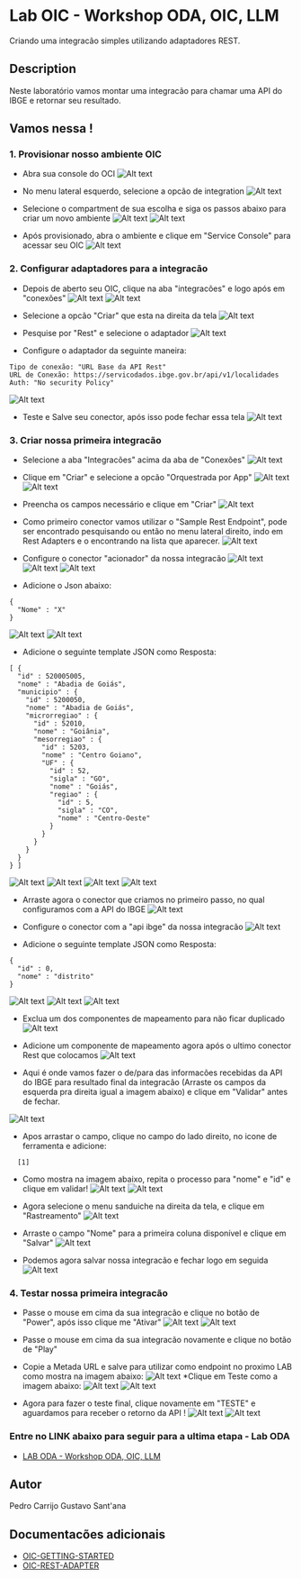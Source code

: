 # Lab OIC - Workshop ODA, OIC, LLM

Criando uma integracão simples utilizando adaptadores REST.

## Description

Neste laboratório vamos montar uma integracão para chamar uma API do IBGE e retornar seu resultado.

## Vamos nessa !

### 1. Provisionar nosso ambiente OIC

* Abra sua console do OCI
![Alt text](./1.PNG "a title")

* No menu lateral esquerdo, selecione a opcão de integration
![Alt text](./2.PNG "a title")

* Selecione o compartment de sua escolha e siga os passos abaixo para criar um novo ambiente
![Alt text](./3.PNG "a title")
![Alt text](./4.PNG "a title")

* Após provisionado, abra o ambiente e clique em "Service Console" para acessar seu OIC
![Alt text](./5.PNG "a title")

### 2. Configurar adaptadores para a integracão

* Depois de aberto seu OIC, clique na aba "integracões" e logo após em "conexões"
![Alt text](./6.PNG "a title")
![Alt text](./7.PNG "a title")

* Selecione a opcão "Criar" que esta na direita da tela
![Alt text](./8.PNG "a title")

* Pesquise por "Rest" e selecione o adaptador
![Alt text](./9.PNG "a title")

* Configure o adaptador da seguinte maneira:
``` 
Tipo de conexão: "URL Base da API Rest"
URL de Conexão: https://servicodados.ibge.gov.br/api/v1/localidades
Auth: "No security Policy"
```
![Alt text](./10.PNG "a title")

* Teste e Salve seu conector, após isso pode fechar essa tela
![Alt text](./11.PNG "a title")

### 3. Criar nossa primeira integracão

* Selecione a aba "Integracões" acima da aba de "Conexões"
![Alt text](./12.PNG "a title")

* Clique em "Criar" e selecione a opcão "Orquestrada por App"
![Alt text](./13.PNG "a title")
![Alt text](./14.PNG "a title")

* Preencha os campos necessário e clique em "Criar"
![Alt text](./15.PNG "a title")

* Como primeiro conector vamos utilizar o "Sample Rest Endpoint", pode ser encontrado pesquisando ou então no menu lateral direito, indo em Rest Adapters e o encontrando na lista que aparecer.
![Alt text](./16.jpg "a title")

* Configure o conector "acionador" da nossa integracão
![Alt text](./17.PNG "a title")
![Alt text](./18.PNG "a title")
![Alt text](./19.PNG "a title")

* Adicione o Json abaixo: 
```
{
  "Nome" : "X"
}
```

![Alt text](./20.PNG "a title")
![Alt text](./21.PNG "a title")
* Adicione o seguinte template JSON como Resposta:
```
[ {
  "id" : 520005005,
  "nome" : "Abadia de Goiás",
  "municipio" : {
    "id" : 5200050,
    "nome" : "Abadia de Goiás",
    "microrregiao" : {
      "id" : 52010,
      "nome" : "Goiânia",
      "mesorregiao" : {
        "id" : 5203,
        "nome" : "Centro Goiano",
        "UF" : {
          "id" : 52,
          "sigla" : "GO",
          "nome" : "Goiás",
          "regiao" : {
            "id" : 5,
            "sigla" : "CO",
            "nome" : "Centro-Oeste"
          }
        }
      }
    }
  }
} ]
```
![Alt text](./22.PNG "a title")
![Alt text](./23.PNG "a title")
![Alt text](./24.PNG "a title")
![Alt text](./25.PNG "a title")

* Arraste agora o conector que criamos no primeiro passo, no qual configuramos com a API do IBGE
![Alt text](./26.PNG "a title")

* Configure o conector com a "api ibge" da nossa integracão
![Alt text](./27.PNG "a title")
* Adicione o seguinte template JSON como Resposta:
```
{
  "id" : 0,
  "nome" : "distrito"
}
```
![Alt text](./28.PNG "a title")
![Alt text](./Screenshot_0.png "a title")
![Alt text](./30.PNG "a title")

* Exclua um dos componentes de mapeamento para não ficar duplicado
![Alt text](./31.PNG "a title")

* Adicione um componente de mapeamento agora após o ultimo conector Rest que colocamos
![Alt text](./32.PNG "a title")

* Aqui é onde vamos fazer o de/para das informacões recebidas da API do IBGE para resultado final da integracão (Arraste os campos da esquerda pra direita igual a imagem abaixo) e clique em "Validar" antes de fechar.

![Alt text](./Screenshot_1.png "a title")
* Apos arrastar o campo, clique no campo do lado direito, no icone de ferramenta e adicione:
```
  [1]
```
* Como mostra na imagem abaixo, repita o processo para "nome" e "id" e clique em validar!
![Alt text](./Screenshot_2.png "a title")
![Alt text](./Screenshot_3.png "a title")

* Agora selecione o menu sanduiche na direita da tela, e clique em "Rastreamento"
![Alt text](./35.PNG "a title")

* Arraste o campo "Nome" para a primeira coluna disponível e clique em "Salvar"
![Alt text](./36.PNG "a title")

* Podemos agora salvar nossa integracão e fechar logo em seguida
![Alt text](./37.PNG "a title")

### 4. Testar nossa primeira integracão

* Passe o mouse em cima da sua integracão e clique no botão de "Power", após isso clique me "Ativar"
![Alt text](./38.PNG "a title")
![Alt text](./39.PNG "a title")

* Passe o mouse em cima da sua integracão novamente e clique no botão de "Play"
* Copie a Metada URL e salve para utilizar como endpoint no proximo LAB como mostra na imagem abaixo:
![Alt text](./Screenshot_url.png "a title")
*Clique em Teste como a imagem abaixo:
![Alt text](./40.PNG "a title")
![Alt text](./41.PNG "a title")

* Agora para fazer o teste final, clique novamente em "TESTE" e aguardamos para receber o retorno da API !
![Alt text](./42.PNG "a title")
![Alt text](./Screenshot_4.png "a title")

### Entre no LINK abaixo para seguir para a ultima etapa - Lab ODA
* [LAB ODA - Workshop ODA, OIC, LLM](https://github.com/Gusttavosant/Workshop_ODA_OIC_LLM/blob/main/ODA%20OIC%20LAB%20FAST%20TRACK/HANDSON_Lab%20-%20Workshop%20ODA,%20OIC%20e%20LLM.md)


## Autor

Pedro Carrijo
Gustavo Sant'ana

## Documentacões adicionais

* [OIC-GETTING-STARTED](https://docs.oracle.com/en/cloud/paas/integration-cloud/index.html)
* [OIC-REST-ADAPTER](https://docs.oracle.com/en/cloud/paas/integration-cloud/rest-adapter/index.html)
